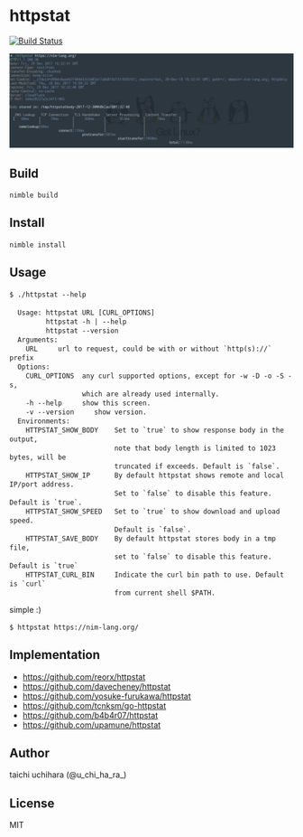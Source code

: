# httpstat

[![Build Status](https://travis-ci.com/ucpr/httpstat.svg?branch=master)](https://travis-ci.com/ucpr/httpstat)

![image](Screenshot.png "image")

## Build
```
nimble build
```

## Install
```
nimble install
```

## Usage
```
$ ./httpstat --help

  Usage: httpstat URL [CURL_OPTIONS]
         httpstat -h | --help
         httpstat --version
  Arguments:
    URL     url to request, could be with or without `http(s)://` prefix
  Options:
    CURL_OPTIONS  any curl supported options, except for -w -D -o -S -s,
                  which are already used internally.
    -h --help     show this screen.
    -v --version     show version.
  Environments:
    HTTPSTAT_SHOW_BODY    Set to `true` to show response body in the output,
                          note that body length is limited to 1023 bytes, will be
                          truncated if exceeds. Default is `false`.
    HTTPSTAT_SHOW_IP      By default httpstat shows remote and local IP/port address.
                          Set to `false` to disable this feature. Default is `true`.
    HTTPSTAT_SHOW_SPEED   Set to `true` to show download and upload speed.
                          Default is `false`.
    HTTPSTAT_SAVE_BODY    By default httpstat stores body in a tmp file,
                          set to `false` to disable this feature. Default is `true`
    HTTPSTAT_CURL_BIN     Indicate the curl bin path to use. Default is `curl`
                          from current shell $PATH.
```

 simple :)
```
$ httpstat https://nim-lang.org/
```

## Implementation
- https://github.com/reorx/httpstat
- https://github.com/davecheney/httpstat
- https://github.com/yosuke-furukawa/httpstat
- https://github.com/tcnksm/go-httpstat
- https://github.com/b4b4r07/httpstat
- https://github.com/upamune/httpstat

## Author
taichi uchihara (@u_chi_ha_ra_)

## License
MIT
